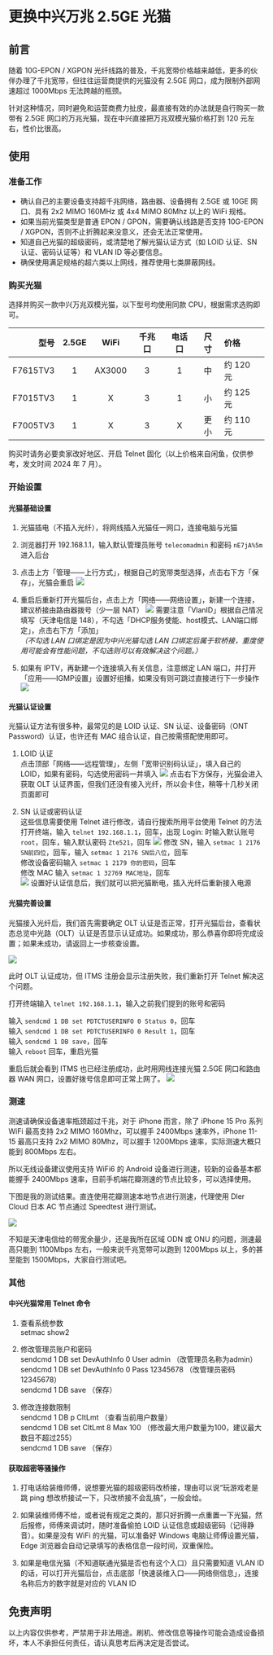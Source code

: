 # 更换中兴万兆 2.5GE 光猫

## 前言
随着 10G-EPON / XGPON 光纤线路的普及，千兆宽带价格越来越低，更多的伙伴办理了千兆宽带，但往往运营商提供的光猫没有 2.5GE 网口，成为限制外部网速超过 1000Mbps 无法跨越的瓶颈。

针对这种情况，同时避免和运营商费力扯皮，最直接有效的办法就是自行购买一款带有 2.5GE 网口的万兆光猫，现在中兴直接把万兆双模光猫价格打到 120 元左右，性价比很高。

## 使用
### 准备工作
* 确认自己的主要设备支持超千兆网络，路由器、设备拥有 2.5GE 或 10GE 网口、具有 2x2 MIMO 160MHz 或 4x4 MIMO 80Mhz 以上的 WiFi 规格。
* 如果当前光猫类型是普通 EPON / GPON，需要确认线路是否支持 10G-EPON / XGPON，否则不止折腾起来没意义，还会无法正常使用。
* 知道自己光猫的超级密码，或清楚地了解光猫认证方式（如 LOID 认证、SN 认证、密码认证等）和 VLAN ID 等必要信息。
* 确保使用满足规格的超六类以上网线，推荐使用七类屏蔽网线。

### 购买光猫
选择并购买一款中兴万兆双模光猫，以下型号均使用同款 CPU，根据需求选购即可。

|   型号   |  2.5GE  |  WiFi  |  千兆口  |  电话口  |   尺寸   |   价格   | 
|--------:|:--------:|:-------:|:-------:|:-------:|:--------:|:--------|
| F7615TV3 |    1    |  AX3000  |    3    |    1    |    中    | 约 120 元 |
| F7015TV3 |    1    |     X    |    3    |    1    |    小    | 约 125 元 |
| F7005TV3 |    1    |     X    |    3    |    X    |   更小   | 约 110 元 |

购买时请务必要卖家改好地区、开启 Telnet 固化（以上价格来自闲鱼，仅供参考，发文时间 2024 年 7 月）。

### 开始设置
#### 光猫基础设置
1. 光猫插电（不插入光纤），将网线插入光猫任一网口，连接电脑与光猫

2. 浏览器打开 192.168.1.1，输入默认管理员账号 `telecomadmin` 和密码 `nE7jA%5m` 进入后台

3. 点击上方「管理——上行方式」，根据自己的宽带类型选择，点击右下方「保存」，光猫会重启
![](https://raw.githubusercontent.com/GeQ1an/Special-Guide/master/Images/ZTE_Modem/ZTE_Modem_1.png)

4. 重启后重新打开光猫后台，点击上方「网络——网络设置」，新建一个连接，建议桥接由路由器拨号（少一层 NAT）
![](https://raw.githubusercontent.com/GeQ1an/Special-Guide/master/Images/ZTE_Modem/ZTE_Modem_2.png)
需要注意「VlanID」根据自己情况填写（天津电信是 148），不勾选「DHCP服务使能、host模式、LAN端口绑定」，点击右下方「添加」<br>
*（不勾选 LAN 口绑定是因为中兴光猫勾选 LAN 口绑定后属于软桥接，重度使用可能会有性能问题，不勾选则可以有效解决这个问题。）*

5. 如果有 IPTV，再新建一个连接填入有关信息，注意绑定 LAN 端口，并打开「应用——IGMP设置」设置好组播，如果没有则可跳过直接进行下一步操作
![](https://raw.githubusercontent.com/GeQ1an/Special-Guide/master/Images/ZTE_Modem/ZTE_Modem_3.png)

#### 光猫认证设置
光猫认证方法有很多种，最常见的是 LOID 认证、SN 认证、设备密码（ONT Password）认证，也许还有 MAC 组合认证，自己按需搭配使用即可。
1. LOID 认证 <br>
点击顶部「网络——远程管理」，左侧「宽带识别码认证」，填入自己的 LOID，如果有密码，勾选使用密码一并填入
![](https://raw.githubusercontent.com/GeQ1an/Special-Guide/master/Images/ZTE_Modem/ZTE_Modem_4.png)
点击右下方保存，光猫会进入获取 OLT 认证界面，但我们还没有接入光纤，所以会卡住，稍等十几秒关闭页面即可

2. SN 认证或密码认证 <br>
这些信息需要使用 Telnet 进行修改，请自行搜索所用平台使用 Telnet 的方法<br>
打开终端，输入 `telnet 192.168.1.1`，回车，出现 Login: 时输入默认账号 `root`，回车，输入默认密码 `Zte521`，回车
![](https://raw.githubusercontent.com/GeQ1an/Special-Guide/master/Images/ZTE_Modem/ZTE_Modem_5.png)
修改 SN，输入 `setmac 1 2176 SN前四位`，回车，输入 `setmac 1 2176 SN后八位`，回车 <br>
修改设备密码输入 `setmac 1 2179 你的密码`，回车 <br>
修改 MAC 输入 `setmac 1 32769 MAC地址`，回车 <br>
![](https://raw.githubusercontent.com/GeQ1an/Special-Guide/master/Images/ZTE_Modem/ZTE_Modem_6.png)
设置好认证信息后，我们就可以把光猫断电，插入光纤后重新接入电源

#### 光猫完善设置
光猫接入光纤后，我们首先需要确定 OLT 认证是否正常，打开光猫后台，查看状态总览中光路（OLT）认证是否显示认证成功。如果成功，那么恭喜你即将完成设置；如果未成功，请返回上一步核查设置。

![](https://raw.githubusercontent.com/GeQ1an/Special-Guide/master/Images/ZTE_Modem/ZTE_Modem_7.png)

此时 OLT 认证成功，但 ITMS 注册会显示注册失败，我们重新打开 Telnet 解决这个问题。

打开终端输入 `telnet 192.168.1.1`，输入之前我们提到的账号和密码

输入 `sendcmd 1 DB set PDTCTUSERINFO 0 Status 0`，回车<br>
输入 `sendcmd 1 DB set PDTCTUSERINFO 0 Result 1`，回车<br>
输入 `sendcmd 1 DB save`，回车<br>
输入 `reboot` 回车，重启光猫

重启后就会看到 ITMS 也已经注册成功，此时用网线连接光猫 2.5GE 网口和路由器 WAN 网口，设置好拨号信息即可正常上网了。
![](https://raw.githubusercontent.com/GeQ1an/Special-Guide/master/Images/ZTE_Modem/ZTE_Modem_8.png)

### 测速
测速请确保设备速率瓶颈超过千兆，对于 iPhone 而言，除了 iPhone 15 Pro 系列 WiFi 最高支持 2x2 MIMO 160Mhz，可以握手 2400Mbps 速率外，iPhone 11-15 最高只支持 2x2 MIMO 80Mhz，可以握手 1200Mbps 速率，实际测速大概只能到 800Mbps 左右。

所以无线设备建议使用支持 WiFi6 的 Android 设备进行测速，较新的设备基本都能握手 2400Mbps 速率，目前手机端花瓣测速的节点比较多，可以选择使用。

下图是我的测试结果。直连使用花瓣测速本地节点进行测速，代理使用 Dler Cloud 日本 AC 节点通过 Speedtest 进行测试。

![](https://raw.githubusercontent.com/GeQ1an/Special-Guide/master/Images/ZTE_Modem/ZTE_Modem_Speedtest.png)

不知是天津电信给的带宽余量少，还是我所在区域 ODN 或 ONU 的问题，测速最高只能到 1100Mbps 左右，一般来说千兆宽带可以跑到 1200Mbps 以上，多的甚至能到 1500Mbps，大家自行测试吧。

### 其他
#### 中兴光猫常用 Telnet 命令
1. 查看系统参数<br>
setmac show2

2. 修改管理员账户和密码<br>
sendcmd 1 DB set DevAuthInfo 0 User admin （改管理员名称为admin）<br>
sendcmd 1 DB set DevAuthInfo 0 Pass 12345678 （改管理员密码12345678）<br>
sendcmd 1 DB save （保存）

3. 修改连接数限制<br>
sendcmd 1 DB p CltLmt （查看当前用户数量）<br>
sendcmd 1 DB set CltLmt 8 Max 100 （修改最大用户数量为100，建议最大数目不超过255）<br>
sendcmd 1 DB save （保存）

#### 获取超密等骚操作
1. 打电话给装维师傅，说想要光猫的超级密码改桥接，理由可以说“玩游戏老是跳 ping 想改桥接试一下，只改桥接不会乱搞”，一般会给。
 
2. 如果装维师傅不给，或者说有规定之类的，那只好折腾一点重置一下光猫，然后报修，师傅来调试时，随时准备偷拍 LOID 认证信息或超级密码（记得静音）。如果是没有 WiFi 的光猫，可以准备好 Windows 电脑让师傅设置光猫，Edge 浏览器会自动记录填写的表格信息一段时间，双重保险。

3. 如果是电信光猫（不知道联通光猫是否也有这个入口）且只需要知道 VLAN ID 的话，可以打开光猫后台，点击底部「快速装维入口——网络侧信息」，连接名称后方的数字就是对应的 VLAN ID

## 免责声明
以上内容仅供参考，严禁用于非法用途。刷机、修改信息等操作可能会造成设备损坏，本人不承担任何责任，请认真思考后再决定是否尝试。
